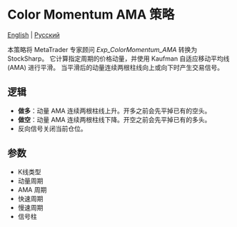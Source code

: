 # Color Momentum AMA 策略
[English](README.md) | [Русский](README_ru.md)

本策略将 MetaTrader 专家顾问 *Exp_ColorMomentum_AMA* 转换为 StockSharp。
它计算指定周期的价格动量，并使用 Kaufman 自适应移动平均线 (AMA) 进行平滑。
当平滑后的动量连续两根柱线向上或向下时产生交易信号。

## 逻辑
- **做多**：动量 AMA 连续两根柱线上升。开多之前会先平掉已有的空头。
- **做空**：动量 AMA 连续两根柱线下降。开空之前会先平掉已有的多头。
- 反向信号关闭当前仓位。

## 参数
- K线类型
- 动量周期
- AMA 周期
- 快速周期
- 慢速周期
- 信号柱
